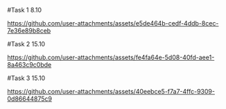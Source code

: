 #Task 1 8.10

https://github.com/user-attachments/assets/e5de464b-cedf-4ddb-8cec-7e36e89b8ceb

#Task 2 15.10

https://github.com/user-attachments/assets/fe4fa64e-5d08-40fd-aee1-8a463c9c0bde

#Task 3 15.10

https://github.com/user-attachments/assets/40eebce5-f7a7-4ffc-9309-0d86644875c9

